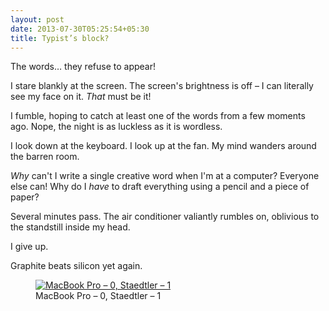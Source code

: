 ```yaml
---
layout: post
date: 2013-07-30T05:25:54+05:30
title: Typist’s block?
---
```


The words… they refuse to appear!

I stare blankly at the screen. The screen's brightness is off – I can literally see my face on it. *That* must be it!

I fumble, hoping to catch at least one of the words from a few moments ago. Nope, the night is as luckless as it is wordless.

I look down at the keyboard. I look up at the fan. My mind wanders around the barren room.

*Why* can't I write a single creative word when I'm at a computer? Everyone else can! Why do I *have* to draft everything using a pencil and a piece of paper?

Several minutes pass. The air conditioner valiantly rumbles on, oblivious to the standstill inside my head.

I give up.

Graphite beats silicon yet again.

<figure>
	<a href="https://lh5.googleusercontent.com/-XCGZYwvkK_Q/Ufb_DnckbRI/AAAAAAAAAts/hkV9tYWEQFQ/s1600/keyboard_and_pencil.jpg">
		<img src="https://lh5.googleusercontent.com/-XCGZYwvkK_Q/Ufb_DnckbRI/AAAAAAAAAts/hkV9tYWEQFQ/s1600/keyboard_and_pencil.jpg" alt="MacBook Pro – 0, Staedtler – 1">
	</a>
	<figcaption>MacBook Pro – 0, Staedtler – 1</figcaption>
</figure>